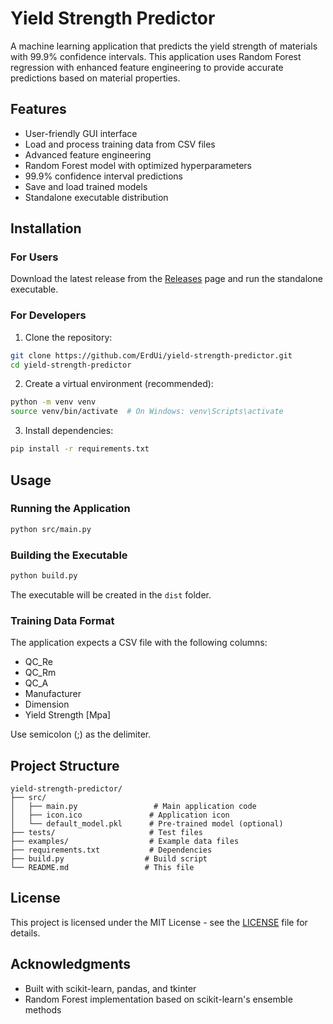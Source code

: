 # Yield Strength Predictor

A machine learning application that predicts the yield strength of materials with 99.9% confidence intervals. This application uses Random Forest regression with enhanced feature engineering to provide accurate predictions based on material properties.

## Features

- User-friendly GUI interface
- Load and process training data from CSV files
- Advanced feature engineering
- Random Forest model with optimized hyperparameters
- 99.9% confidence interval predictions
- Save and load trained models
- Standalone executable distribution

## Installation

### For Users
Download the latest release from the [Releases](../../releases) page and run the standalone executable.

### For Developers
1. Clone the repository:
```bash
git clone https://github.com/ErdUi/yield-strength-predictor.git
cd yield-strength-predictor
```

2. Create a virtual environment (recommended):
```bash
python -m venv venv
source venv/bin/activate  # On Windows: venv\Scripts\activate
```

3. Install dependencies:
```bash
pip install -r requirements.txt
```

## Usage

### Running the Application
```bash
python src/main.py
```

### Building the Executable
```bash
python build.py
```

The executable will be created in the `dist` folder.

### Training Data Format
The application expects a CSV file with the following columns:
- QC_Re
- QC_Rm
- QC_A
- Manufacturer
- Dimension
- Yield Strength [Mpa]

Use semicolon (;) as the delimiter.

## Project Structure
```
yield-strength-predictor/
├── src/
│   ├── main.py                 # Main application code
│   ├── icon.ico               # Application icon
│   └── default_model.pkl      # Pre-trained model (optional)
├── tests/                     # Test files
├── examples/                  # Example data files
├── requirements.txt           # Dependencies
├── build.py                  # Build script
└── README.md                 # This file
```

## License
This project is licensed under the MIT License - see the [LICENSE](LICENSE) file for details.

## Acknowledgments
- Built with scikit-learn, pandas, and tkinter
- Random Forest implementation based on scikit-learn's ensemble methods
